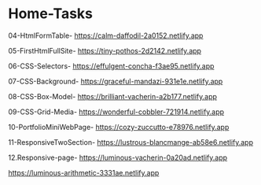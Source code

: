 # Home-Tasks

04-HtmlFormTable- https://calm-daffodil-2a0152.netlify.app

05-FirstHtmlFullSite- https://tiny-pothos-2d2142.netlify.app

06-CSS-Selectors- https://effulgent-concha-f3ae95.netlify.app

07-CSS-Background- https://graceful-mandazi-931e1e.netlify.app

08-CSS-Box-Model- https://brilliant-vacherin-a2b177.netlify.app

09-CSS-Grid-Media- https://wonderful-cobbler-721914.netlify.app

10-PortfolioMiniWebPage- https://cozy-zuccutto-e78976.netlify.app

11-ResponsiveTwoSection- https://lustrous-blancmange-ab58e6.netlify.app

12.Responsive-page- https://luminous-vacherin-0a20ad.netlify.app

https://luminous-arithmetic-3331ae.netlify.app
